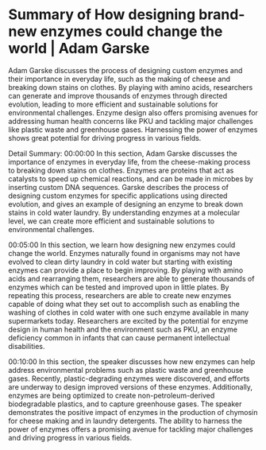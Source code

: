 # Summary of How designing brand-new enzymes could change the world | Adam Garske

Adam Garske discusses the process of designing custom enzymes and their importance in everyday life, such as the making of cheese and breaking down stains on clothes. By playing with amino acids, researchers can generate and improve thousands of enzymes through directed evolution, leading to more efficient and sustainable solutions for environmental challenges. Enzyme design also offers promising avenues for addressing human health concerns like PKU and tackling major challenges like plastic waste and greenhouse gases. Harnessing the power of enzymes shows great potential for driving progress in various fields.

Detail Summary: 
00:00:00
In this section, Adam Garske discusses the importance of enzymes in everyday life, from the cheese-making process to breaking down stains on clothes. Enzymes are proteins that act as catalysts to speed up chemical reactions, and can be made in microbes by inserting custom DNA sequences. Garske describes the process of designing custom enzymes for specific applications using directed evolution, and gives an example of designing an enzyme to break down stains in cold water laundry. By understanding enzymes at a molecular level, we can create more efficient and sustainable solutions to environmental challenges.

00:05:00
In this section, we learn how designing new enzymes could change the world. Enzymes naturally found in organisms may not have evolved to clean dirty laundry in cold water but starting with existing enzymes can provide a place to begin improving. By playing with amino acids and rearranging them, researchers are able to generate thousands of enzymes which can be tested and improved upon in little plates. By repeating this process, researchers are able to create new enzymes capable of doing what they set out to accomplish such as enabling the washing of clothes in cold water with one such enzyme available in many supermarkets today. Researchers are excited by the potential for enzyme design in human health and the environment such as PKU, an enzyme deficiency common in infants that can cause permanent intellectual disabilities.

00:10:00
In this section, the speaker discusses how new enzymes can help address environmental problems such as plastic waste and greenhouse gases. Recently, plastic-degrading enzymes were discovered, and efforts are underway to design improved versions of these enzymes. Additionally, enzymes are being optimized to create non-petroleum-derived biodegradable plastics, and to capture greenhouse gases. The speaker demonstrates the positive impact of enzymes in the production of chymosin for cheese making and in laundry detergents. The ability to harness the power of enzymes offers a promising avenue for tackling major challenges and driving progress in various fields.

